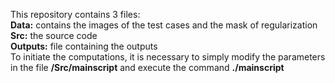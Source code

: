 This repository contains 3 files:  
**Data:** contains the images of the test cases and the mask of regularization   
**Src:** the source code  
**Outputs:** file containing the outputs    
To initiate the computations, it is necessary to simply modify the parameters in the file **/Src/mainscript**  and execute the command **./mainscript**  
